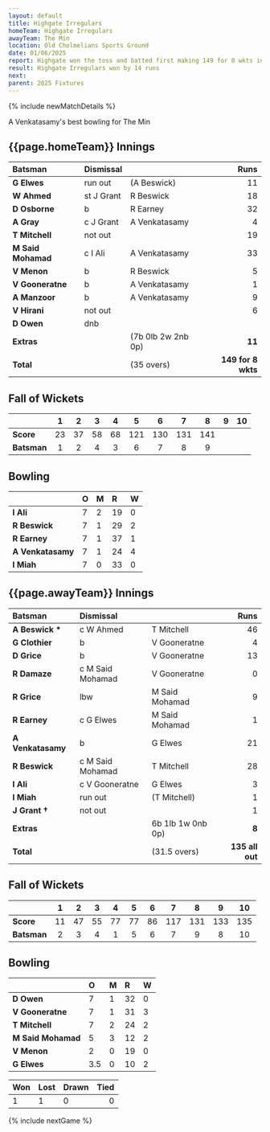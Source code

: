```yaml
---
layout: default
title: Highgate Irregulars
homeTeam: Highgate Irregulars
awayTeam: The Min
location: Old Cholmelians Sports Ground 
date: 01/06/2025
report: Highgate won the toss and batted first making 149 for 8 wkts in 35 overs. The Min replied with 135 all out in 31.5 overs.
result: Highgate Irregulars won by 14 runs
next: 
parent: 2025 Fixtures
---
```


{% include newMatchDetails %}

A Venkatasamy's best bowling for The Min

## {{page.homeTeam}} Innings

| Batsman | Dismissal | | Runs |
|:---|:---|---|---:|
| **G Elwes** | run out | (A Beswick) | 11 |
| **W Ahmed** | st J Grant | R Beswick | 18 |
| **D Osborne** | b | R Earney | 32 |
| **A Gray** | c J Grant | A Venkatasamy | 4 |
| **T Mitchell** | not out |  | 19 |
| **M Said Mohamad** | c I Ali | A Venkatasamy | 33 |
| **V Menon** | b | R Beswick | 5 |
| **V Gooneratne** | b | A Venkatasamy | 1 |
| **A Manzoor** | b | A Venkatasamy | 9 |
| **V Hirani** | not out |  | 6 |
| **D Owen** | dnb |  |  |
| **Extras** | | (7b 0lb 2w 2nb 0p) | **11** |
| **Total** | | (35 overs) | **149 for 8 wkts** |

## Fall of Wickets

| | 1 | 2 | 3 | 4 | 5 | 6 | 7 | 8 | 9 | 10 |
|---|:---:|:---:|:---:|:---:|:---:|:---:|:---:|:---:|:---:|:---:|
| **Score** | 23 | 37 | 58 | 68 | 121 | 130 | 131 | 141 |  |  |
| **Batsman** | 1  | 2 | 4 | 3 | 6 | 7 | 8 | 9 |  |  |

## Bowling

| | O | M | R | W |
|---|:---|:---|:---|:---|
| **I Ali** | 7 | 2 | 19 | 0 |
| **R Beswick** | 7 | 1 | 29 | 2 |
| **R Earney** | 7 | 1 | 37 | 1 |
| **A Venkatasamy** | 7 | 1 | 24 | 4 |
| **I Miah** | 7 | 0 | 33 | 0 |

## {{page.awayTeam}} Innings

| Batsman | Dismissal | | Runs |
|:---|:---|---|---:|
| **A Beswick &#42;** | c W Ahmed | T Mitchell | 46 |
| **G Clothier** | b | V Gooneratne | 4 |
| **D Grice** | b | V Gooneratne | 13 |
| **R Damaze** | c M Said Mohamad | V Gooneratne | 0 |
| **R Grice** | lbw | M Said Mohamad | 9 |
| **R Earney** | c G Elwes | M Said Mohamad | 1 |
| **A Venkatasamy** | b | G Elwes | 21 |
| **R Beswick** | c M Said Mohamad | T Mitchell | 28 |
| **I Ali** | c V Gooneratne | G Elwes | 3 |
| **I Miah** | run out | (T Mitchell) | 1 |
| **J Grant &#8224;** | not out |  | 1 |
| **Extras** | | 6b 1lb 1w 0nb 0p) | **8** |
| **Total** | | (31.5 overs) | **135 all out** |

## Fall of Wickets

| | 1 | 2 | 3 | 4 | 5 | 6 | 7 | 8 | 9 | 10 |
|---|:---:|:---:|:---:|:---:|:---:|:---:|:---:|:---:|:---:|:---:|
| **Score** | 11 | 47 | 55 | 77 | 77 | 86 | 117 | 131 | 133 | 135 |
| **Batsman** | 2 | 3 | 4 | 1 | 5 | 6 | 7 | 9 | 8 | 10 | 

## Bowling

| | O | M | R | W |
|---|:---|:---|:---|:---|
| **D Owen** | 7 | 1 | 32 | 0 |
| **V Gooneratne** | 7 | 1 | 31 | 3 |
| **T Mitchell** | 7 | 2 | 24 | 2 |
| **M Said Mohamad** | 5 | 3 | 12 | 2 |
| **V Menon** | 2 | 0 | 19 | 0 |
| **G Elwes** | 3.5 | 0 | 10 | 2 |

| Won | Lost | Drawn | Tied |
|:---|:---|:---|---:|
| 1 | 1 | 0 | 0 |

{% include nextGame %}
